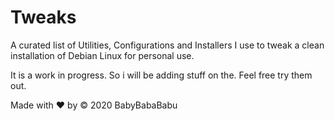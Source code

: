 # Tweaks
A curated list of Utilities, Configurations and Installers I use to tweak a clean installation of Debian Linux for personal use. 

It is a work in progress. So i will be adding stuff on the. Feel free try them out.

Made with :heart: by &copy; 2020 BabyBabaBabu